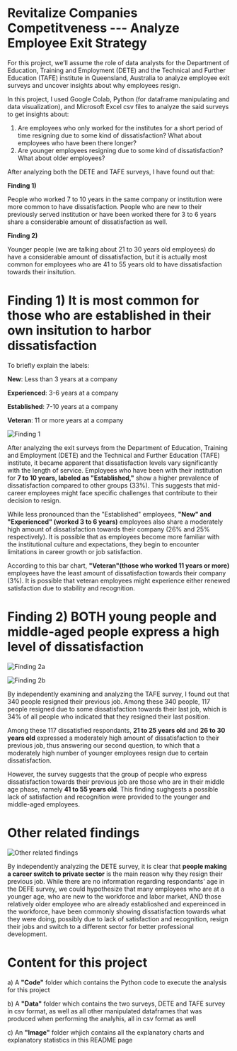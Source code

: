 # Revitalize Companies Competitveness --- Analyze Employee Exit Strategy
For this project, we’ll assume the role of data analysts for the Department of Education, Training and Employment (DETE) and the Technical and Further Education (TAFE) institute in Queensland, Australia to analyze employee exit surveys and uncover insights about why employees resign.

In this project, I used Google Colab, Python (for dataframe manipulating and data visualization), and Microsoft Excel csv files to analyze the said surveys to get insights about:

  1. Are employees who only worked for the institutes for a short period of time resigning due to some kind of dissatisfaction? What about employees who have been there longer?
  2. Are younger employees resigning due to some kind of dissatisfaction? What about older employees?

After analyzing both the DETE and TAFE surveys, I have found out that:

   **Finding 1)**
   
   People who worked 7 to 10 years in the same company or institution were more common to have dissatisfaction. People who are new to their previously served institution or have been worked there for 3 to 6 years share a considerable amount of dissatisfaction as well.

  
   **Finding 2)**
   
   Younger people (we are talking about 21 to 30 years old employees) do have a considerable amount of dissatisfaction, but it is actually most common for employees who are 41 to 55 years old to have dissatisfaction towards their insitution.

# Finding 1) It is most common for those who are established in their own insitution to harbor dissatisfaction
To briefly explain the labels:

**New**: Less than 3 years at a company

**Experienced**: 3-6 years at a company

**Established**: 7-10 years at a company

**Veteran**: 11 or more years at a company


![Finding 1](https://github.com/user-attachments/assets/ccc34fdb-b66c-4a4b-ad16-b23babbcadde)

After analyzing the exit surveys from the Department of Education, Training and Employment (DETE) and the Technical and Further Education (TAFE) institute, it became apparent that dissatisfaction levels vary significantly with the length of service. Employees who have been with their institution for **7 to 10 years, labeled as "Established,"** show a higher prevalence of dissatisfaction compared to other groups (33%). This suggests that mid-career employees might face specific challenges that contribute to their decision to resign.

While less pronounced than the "Established" employees, **"New" and "Experienced" (worked 3 to 6 years)** employees also share a moderately high amount of dissatisfaction towards their company (26% and 25% respectively). It is possible that as employees become more familiar with the institutional culture and expectations, they begin to encounter limitations in career growth or job satisfaction.

According to this bar chart, **"Veteran"(those who worked 11 years or more)** employees have the least amount of dissatisfaction towards their company (3%). It is possible that veteran employees might experience either renewed satisfaction due to stability and recognition.

# Finding 2) BOTH young people and middle-aged people express a high level of dissatisfaction

![Finding 2a](https://github.com/user-attachments/assets/81552025-d499-4482-b324-7d0d42c274f5)

![Finding 2b](https://github.com/user-attachments/assets/0f559f7f-f005-47b4-9a2d-15f62fff65ea)

By independently examining and analyzing the TAFE survey, I found out that 340 people resigned their previous job. Among these 340 people, 117 people resigned due to some dissatisfaction towards their last job, which is 34% of all people who indicated that they resigned their last position.

Among these 117 dissatisfied respondants, **21 to 25 years old** and **26 to 30 years old** expressed a moderately high amount of dissatisfaction to their previous job, thus answering our second question, to which that a moderately high number of younger employees resign due to certain dissatisfaction. 

However, the survey suggests that the group of people who express dissatisfaction towards their previous job are those who are in their middle age phase, namely **41 to 55 years old**. This finding sughgests a possible lack of satisfaction and recognition were provided to the younger and middle-aged employees.

# Other related findings

![Other related findings](https://github.com/user-attachments/assets/3aa665d1-316d-4ed6-bf2a-87905d0bf240)

By independently analyzing the DETE survey, it is clear that **people making a career switch to private sector** is the main reason why they resign their previous job. While there are no information regarding respondants' age in the DEFE survey, we could hypothesize that many employees who are at a younger age, who are new to the workforce and labor market, AND those relatively older employee who are already establioshed and expereinced in the workforce, have been commonly showing dissatisfaction towards what they were doing, possibly due to lack of satisfaction and recognition, resign their jobs and switch to a different sector for better professional development.

# Content for this project
a) A **"Code"** folder which contains the Python code to execute the analysis for this project

b) A **"Data"** folder which contains the two surveys, DETE and TAFE survey in csv format, as well as all other manipulated dataframes that was produced when performing the analyhis, all in csv format as well

c) An **"Image"** folder whjich contains all the explanatory charts and explanatory statistics in this README page

